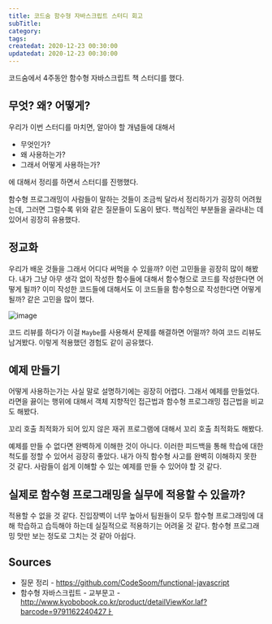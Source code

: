```yaml
---
title: 코드숨 함수형 자바스크립트 스터디 회고
subTitle:
category:
tags:
createdat: 2020-12-23 00:30:00
updatedat: 2020-12-23 00:30:00
---
```


코드숨에서 4주동안 함수형 자바스크립트 책 스터디를 했다.

## 무엇? 왜? 어떻게?

우리가 이번 스터디를 마치면, 알아야 할 개념들에 대해서

* 무엇인가?
* 왜 사용하는가?
* 그래서 어떻게 사용하는가?

에 대해서 정리를 하면서 스터디를 진행했다.  

함수형 프로그래밍이 사람들이 말하는 것들이 조금씩 달라서 정리하기가 굉장히 어려웠는데, 그러면 그럴수록 위와 같은 질문들이 도움이 됐다. 핵심적인 부분들을 골라내는 데 있어서 굉장히 유용했다.

## 정교화

우리가 배운 것들을 그래서 어디다 써먹을 수 있을까? 이런 고민들을 굉장히 많이 해봤다. 내가 그냥 아무 생각 없이 작성한 함수들에 대해서 함수형으로 코드를 작성한다면 어떻게 될까? 이미 작성한 코드들에 대해서도 이 코드들을 함수형으로 작성한다면 어떻게 될까? 같은 고민을 많이 했다.

![image](https://user-images.githubusercontent.com/14071105/102906511-11e7b080-44b8-11eb-8c83-4478bf9035d1.png)

코드 리뷰를 하다가 이걸 `Maybe`를 사용해서 문제를 해결하면 어떨까? 하여 코드 리뷰도 남겨봤다. 이렇게 적용했던 경험도 같이 공유했다.

## 예제 만들기

어떻게 사용하는가는 사실 말로 설명하기에는 굉장히 어렵다. 그래서 예제를 만들었다. 라면을 끓이는 행위에 대해서 객체 지향적인 접근법과 함수형 프로그래밍 접근법을 비교도 해봤다.  

꼬리 호출 최적화가 되어 있지 않은 재귀 프로그램에 대해서 꼬리 호출 최적화도 해봤다.  

예제를 만들 수 없다면 완벽하게 이해한 것이 아니다. 이러한 피드백을 통해 학습에 대한 척도를 정할 수 있어서 굉장히 좋았다. 내가 아직 함수형 사고를 완벽히 이해하지 못한 것 같다. 사람들이 쉽게 이해할 수 있는 예제를 만들 수 있어야 할 것 같다.

## 실제로 함수형 프로그래밍을 실무에 적용할 수 있을까?

적용할 수 없을 것 같다. 진입장벽이 너무 높아서 팀원들이 모두 함수형 프로그래밍에 대해 학습하고 습득해야 하는데 실질적으로 적용하기는 어려울 것 같다. 함수형 프로그래밍 맛만 보는 정도로 그치는 것 같아 아쉽다.

## Sources

* 질문 정리 - https://github.com/CodeSoom/functional-javascript
* 함수형 자바스크립트 - 교부문고 - http://www.kyobobook.co.kr/product/detailViewKor.laf?barcode=9791162240427ㅏ